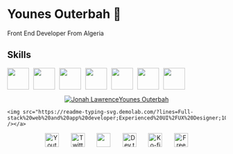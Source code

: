 # Younes Outerbah 👋

Front End Developer From Algeria
          
## Skills
<div style="display:flex">    
<img width="50px" style="padding-right:10px" src="https://cdn.jsdelivr.net/gh/devicons/devicon/icons/html5/html5-original.svg" />
<img width="50px" style="padding-right:10px" src="https://cdn.jsdelivr.net/gh/devicons/devicon/icons/css3/css3-original.svg" />
<img width="50px" style="padding-right:10px" src="https://cdn.jsdelivr.net/gh/devicons/devicon/icons/javascript/javascript-original.svg" />
<img width="50px" style="padding-right:10px" src="https://cdn.jsdelivr.net/gh/devicons/devicon/icons/react/react-original.svg" />
<img width="50px" style="padding-right:10px" src="https://cdn.jsdelivr.net/gh/devicons/devicon/icons/redux/redux-original.svg" />
<img width="50px" style="padding-right:10px" src="https://cdn.jsdelivr.net/gh/devicons/devicon/icons/sass/sass-original.svg" />          
<img width="50px" src="https://cdn.jsdelivr.net/gh/devicons/devicon/icons/tailwindcss/tailwindcss-plain.svg" />
</div>
<p align="center">
  <a href="https://github.com/DenverCoder1">
    <img src="https://user-images.githubusercontent.com/20955511/199138068-0a7b7b75-a024-4f00-803f-30a19c5d1b2d.png" alt="Jonah Lawrence" />Younes Outerbah</a>
</p>

<p align="center">

    <img src="https://readme-typing-svg.demolab.com/?lines=Full-stack%20web%20and%20app%20developer;Experienced%20UI%2FUX%20Designer;10%2B%20years%20of%20coding%20experience;Always%20learning%20new%20things&font=Fira%20Code&center=true&width=440&height=45&color=f75c7e&vCenter=true&pause=1000&size=22" /></a>
</p>

<!-- Social icons section -->
<p align="center">
  <a href="https://www.youtube.com/c/DevProTips"><img width="32px" alt="Youtube" title="Youtube" src="https://i.imgur.com/qiXu7b2.png"/></a>
  &#8287;&#8287;&#8287;&#8287;&#8287;
  <a href="https://twitter.com/DenverCoder1"><img width="32px" alt="Twitter" title="Twitter" src="https://i.imgur.com/OXZM1L6.png"/></a>
  &#8287;&#8287;&#8287;&#8287;&#8287;
  <a href="https://discord.gg/fPrdqh3Zfu" alt="Discord" title="Dev Pro Tips Discord Server"><img width="32px" src="https://i.imgur.com/OViZO8J.png"/></a>
  &#8287;&#8287;&#8287;&#8287;&#8287;
  <a href="https://dev.to/denvercoder1"><img width="32px" alt="Dev.to" title="DenverCoder1 Dev.to" src="https://i.imgur.com/mVm29vK.png"></a>
  &#8287;&#8287;&#8287;&#8287;&#8287;
  <a href="https://ko-fi.com/jlawrence"><img width="32px" alt="Ko-fi" title="Buy me a coffee" src="https://i.imgur.com/PpLeD3K.png"/></a>
  &#8287;&#8287;&#8287;&#8287;&#8287;
  <a href="http://eyl327.mywebcommunity.org/promos/"><img width="32px" alt="Free Stuff" title="Free gifts for you" src="https://i.imgur.com/0uVwkoZ.png"/></a>
</p>

          
                    
          
          
          
